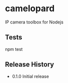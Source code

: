 # camelopard

IP camera toolbox for Nodejs

## Tests

  npm test

## Release History

* 0.1.0 Initial release
